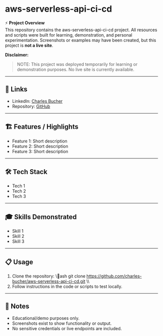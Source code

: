 ﻿# aws-serverless-api-ci-cd

⚡ **Project Overview**  
This repository contains the aws-serverless-api-ci-cd project. All resources and scripts were built for learning, demonstration, and personal experimentation. Screenshots or examples may have been created, but this project is **not a live site**.

**Disclaimer:**  
> NOTE: This project was deployed temporarily for learning or demonstration purposes. No live site is currently available.

---

## 🔗 Links

- LinkedIn: [Charles Bucher](https://www.linkedin.com/in/charles-bucher85813)
- Repository: [GitHub](https://github.com/charles-bucher/aws-serverless-api-ci-cd)

---

## 🏗️ Features / Highlights

- Feature 1: Short description
- Feature 2: Short description
- Feature 3: Short description

---

## 🛠️ Tech Stack

- Tech 1
- Tech 2
- Tech 3

---

## 🎓 Skills Demonstrated

- Skill 1
- Skill 2
- Skill 3

---

## 📋 Usage

1. Clone the repository:
\\\ash
git clone https://github.com/charles-bucher/aws-serverless-api-ci-cd.git
\\\
2. Follow instructions in the code or scripts to test locally.

---

## 💼 Notes

- Educational/demo purposes only.  
- Screenshots exist to show functionality or output.  
- No sensitive credentials or live endpoints are included.

